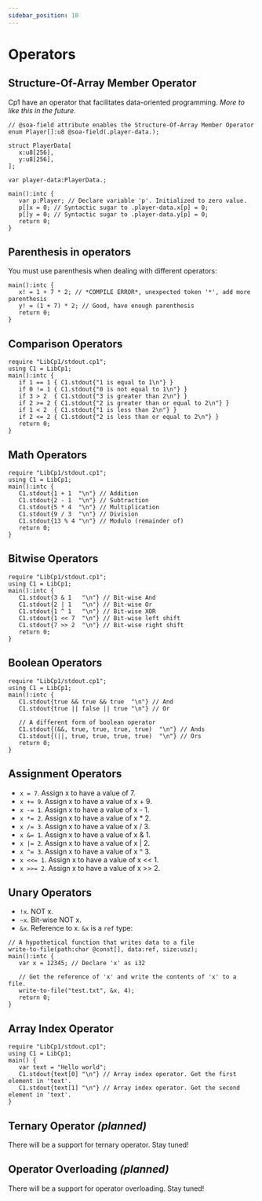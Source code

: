 ```yaml
---
sidebar_position: 10
---
```


# Operators

## Structure-Of-Array Member Operator
Cp1 have an operator that facilitates data-oriented programming. *More to like this in the future*.
```cpone
// @soa-field attribute enables the Structure-Of-Array Member Operator
enum Player[]:u8 @soa-field(.player-data.);

struct PlayerData[
   x:u8[256],
   y:u8[256],
];

var player-data:PlayerData.;

main():intc {
   var p:Player; // Declare variable 'p'. Initialized to zero value.
   p[]x = 0; // Syntactic sugar to .player-data.x[p] = 0;
   p[]y = 0; // Syntactic sugar to .player-data.y[p] = 0;
   return 0;
}
```

## Parenthesis in operators
You must use parenthesis when dealing with different operators:
```cpone
main():intc {
   x! = 1 + 7 * 2; // *COMPILE ERROR*, unexpected token '*', add more parenthesis
   y! = (1 + 7) * 2; // Good, have enough parenthesis
   return 0;
}
```

## Comparison Operators

```cpone
require "LibCp1/stdout.cp1";
using C1 = LibCp1;
main():intc {
   if 1 == 1 { C1.stdout{"1 is equal to 1\n"} }
   if 0 != 1 { C1.stdout{"0 is not equal to 1\n"} }
   if 3 > 2  { C1.stdout{"3 is greater than 2\n"} }
   if 2 >= 2 { C1.stdout{"2 is greater than or equal to 2\n"} }
   if 1 < 2  { C1.stdout{"1 is less than 2\n"} }
   if 2 <= 2 { C1.stdout{"2 is less than or equal to 2\n"} }
   return 0;
}
```

## Math Operators

```cpone
require "LibCp1/stdout.cp1";
using C1 = LibCp1;
main():intc {
   C1.stdout{1 + 1  "\n"} // Addition
   C1.stdout{2 - 1  "\n"} // Subtraction
   C1.stdout{5 * 4  "\n"} // Multiplication
   C1.stdout{9 / 3  "\n"} // Division
   C1.stdout{13 % 4 "\n"} // Modulo (remainder of)
   return 0;
}
```

## Bitwise Operators

```cpone
require "LibCp1/stdout.cp1";
using C1 = LibCp1;
main():intc {
   C1.stdout{3 & 1   "\n"} // Bit-wise And
   C1.stdout{2 | 1   "\n"} // Bit-wise Or
   C1.stdout{1 ^ 1   "\n"} // Bit-wise XOR
   C1.stdout{1 << 7  "\n"} // Bit-wise left shift
   C1.stdout{7 >> 2  "\n"} // Bit-wise right shift
   return 0;
}
```

## Boolean Operators
```cpone
require "LibCp1/stdout.cp1";
using C1 = LibCp1;
main():intc {
   C1.stdout{true && true && true  "\n"} // And
   C1.stdout{true || false || true "\n"} // Or

   // A different form of boolean operator
   C1.stdout{(&&, true, true, true, true)  "\n"} // Ands
   C1.stdout{(||, true, true, true, true)  "\n"} // Ors
   return 0;
}
```

## Assignment Operators
- `x = 7`. Assign x to have a value of 7.
- `x += 9`. Assign x to have a value of x + 9.
- `x -= 1`. Assign x to have a value of x - 1.
- `x *= 2`. Assign x to have a value of x * 2.
- `x /= 3`. Assign x to have a value of x / 3.
- `x &= 1`. Assign x to have a value of x & 1.
- `x |= 2`. Assign x to have a value of x | 2.
- `x ^= 3`. Assign x to have a value of x ^ 3.
- `x <<= 1`. Assign x to have a value of x \<< 1.
- `x >>= 2`. Assign x to have a value of x >> 2.

## Unary Operators
- `!x`. NOT x.
- `~x`. Bit-wise NOT x.
- `&x`. Reference to x. `&x` is a `ref` type:
```cpone
// A hypothetical function that writes data to a file
write-to-file(path:char @const[], data:ref, size:usz);
main():intc {
   var x = 12345; // Declare 'x' as i32

   // Get the reference of 'x' and write the contents of 'x' to a file.
   write-to-file("test.txt", &x, 4);
   return 0;
}
```

## Array Index Operator
```cpone
require "LibCp1/stdout.cp1";
using C1 = LibCp1;
main() {
   var text = "Hello world";
   C1.stdout{text[0] "\n"} // Array index operator. Get the first element in 'text'.
   C1.stdout{text[1] "\n"} // Array index operator. Get the second element in 'text'.
}
```

## Ternary Operator *(planned)*
There will be a support for ternary operator. Stay tuned!

## Operator Overloading *(planned)*
There will be a support for operator overloading. Stay tuned!
